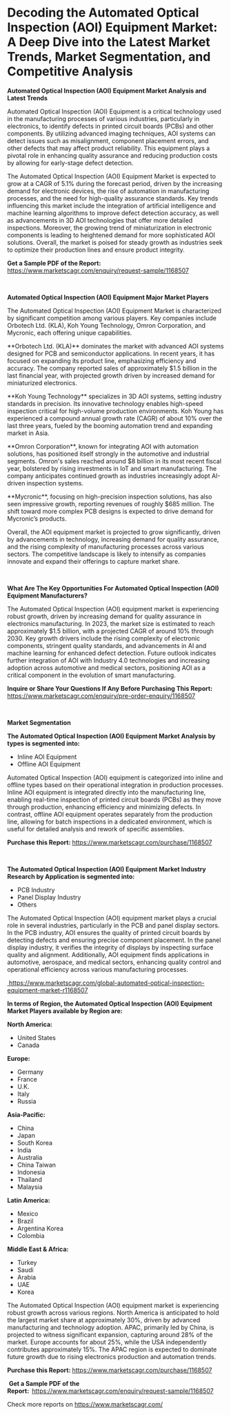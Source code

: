 <p><h1>Decoding the Automated Optical Inspection (AOI) Equipment Market: A Deep Dive into the Latest Market Trends, Market Segmentation, and Competitive Analysis</h1></p><p><strong>Automated Optical Inspection (AOI) Equipment Market Analysis and Latest Trends</strong></p>
<p><p>Automated Optical Inspection (AOI) Equipment is a critical technology used in the manufacturing processes of various industries, particularly in electronics, to identify defects in printed circuit boards (PCBs) and other components. By utilizing advanced imaging techniques, AOI systems can detect issues such as misalignment, component placement errors, and other defects that may affect product reliability. This equipment plays a pivotal role in enhancing quality assurance and reducing production costs by allowing for early-stage defect detection.</p><p>The Automated Optical Inspection (AOI) Equipment Market is expected to grow at a CAGR of 5.1% during the forecast period, driven by the increasing demand for electronic devices, the rise of automation in manufacturing processes, and the need for high-quality assurance standards. Key trends influencing this market include the integration of artificial intelligence and machine learning algorithms to improve defect detection accuracy, as well as advancements in 3D AOI technologies that offer more detailed inspections. Moreover, the growing trend of miniaturization in electronic components is leading to heightened demand for more sophisticated AOI solutions. Overall, the market is poised for steady growth as industries seek to optimize their production lines and ensure product integrity.</p></p>
<p><strong>Get a Sample PDF of the Report:&nbsp;</strong> <a href="https://www.marketscagr.com/enquiry/request-sample/1168507?utm_campaign=1126&utm_medium=2&utm_source=Github&utm_content=ia&utm_term=13022025&utm_id=automated-optical-inspection-aoi-equipment">https://www.marketscagr.com/enquiry/request-sample/1168507</a></p>
<p>&nbsp;</p>
<p><strong>Automated Optical Inspection (AOI) Equipment Major Market Players</strong></p>
<p><p>The Automated Optical Inspection (AOI) Equipment Market is characterized by significant competition among various players. Key companies include Orbotech Ltd. (KLA), Koh Young Technology, Omron Corporation, and Mycronic, each offering unique capabilities.</p><p>**Orbotech Ltd. (KLA)** dominates the market with advanced AOI systems designed for PCB and semiconductor applications. In recent years, it has focused on expanding its product line, emphasizing efficiency and accuracy. The company reported sales of approximately $1.5 billion in the last financial year, with projected growth driven by increased demand for miniaturized electronics.</p><p>**Koh Young Technology** specializes in 3D AOI systems, setting industry standards in precision. Its innovative technology enables high-speed inspection critical for high-volume production environments. Koh Young has experienced a compound annual growth rate (CAGR) of about 10% over the last three years, fueled by the booming automation trend and expanding market in Asia.</p><p>**Omron Corporation**, known for integrating AOI with automation solutions, has positioned itself strongly in the automotive and industrial segments. Omron's sales reached around $8 billion in its most recent fiscal year, bolstered by rising investments in IoT and smart manufacturing. The company anticipates continued growth as industries increasingly adopt AI-driven inspection systems.</p><p>**Mycronic**, focusing on high-precision inspection solutions, has also seen impressive growth, reporting revenues of roughly $685 million. The shift toward more complex PCB designs is expected to drive demand for Mycronic’s products.</p><p>Overall, the AOI equipment market is projected to grow significantly, driven by advancements in technology, increasing demand for quality assurance, and the rising complexity of manufacturing processes across various sectors. The competitive landscape is likely to intensify as companies innovate and expand their offerings to capture market share.</p></p>
<p>&nbsp;</p>
<p><strong>What Are The Key Opportunities For Automated Optical Inspection (AOI) Equipment Manufacturers?</strong></p>
<p><p>The Automated Optical Inspection (AOI) equipment market is experiencing robust growth, driven by increasing demand for quality assurance in electronics manufacturing. In 2023, the market size is estimated to reach approximately $1.5 billion, with a projected CAGR of around 10% through 2030. Key growth drivers include the rising complexity of electronic components, stringent quality standards, and advancements in AI and machine learning for enhanced defect detection. Future outlook indicates further integration of AOI with Industry 4.0 technologies and increasing adoption across automotive and medical sectors, positioning AOI as a critical component in the evolution of smart manufacturing.</p></p>
<p><strong>Inquire or Share Your Questions If Any Before Purchasing This Report:</strong> <a href="https://www.marketscagr.com/enquiry/pre-order-enquiry/1168507?utm_campaign=1126&utm_medium=2&utm_source=Github&utm_content=ia&utm_term=13022025&utm_id=automated-optical-inspection-aoi-equipment">https://www.marketscagr.com/enquiry/pre-order-enquiry/1168507</a></p>
<p>&nbsp;</p>
<p><strong>Market Segmentation</strong></p>
<p><strong>The Automated Optical Inspection (AOI) Equipment Market Analysis by types is segmented into:</strong></p>
<p><ul><li>Inline AOI Equipment</li><li>Offline AOI Equipment</li></ul></p>
<p><p>Automated Optical Inspection (AOI) equipment is categorized into inline and offline types based on their operational integration in production processes. Inline AOI equipment is integrated directly into the manufacturing line, enabling real-time inspection of printed circuit boards (PCBs) as they move through production, enhancing efficiency and minimizing defects. In contrast, offline AOI equipment operates separately from the production line, allowing for batch inspections in a dedicated environment, which is useful for detailed analysis and rework of specific assemblies.</p></p>
<p><strong>Purchase this Report:&nbsp;</strong><a href="https://www.marketscagr.com/purchase/1168507?utm_campaign=1126&utm_medium=2&utm_source=Github&utm_content=ia&utm_term=13022025&utm_id=automated-optical-inspection-aoi-equipment">https://www.marketscagr.com/purchase/1168507</a></p>
<p>&nbsp;</p>
<p><strong>The Automated Optical Inspection (AOI) Equipment Market Industry Research by Application is segmented into:</strong></p>
<p><ul><li>PCB Industry</li><li>Panel Display Industry</li><li>Others</li></ul></p>
<p><p>The Automated Optical Inspection (AOI) equipment market plays a crucial role in several industries, particularly in the PCB and panel display sectors. In the PCB industry, AOI ensures the quality of printed circuit boards by detecting defects and ensuring precise component placement. In the panel display industry, it verifies the integrity of displays by inspecting surface quality and alignment. Additionally, AOI equipment finds applications in automotive, aerospace, and medical sectors, enhancing quality control and operational efficiency across various manufacturing processes.</p></p>
<p><a href="https://www.marketscagr.com/global-automated-optical-inspection-equipment-market-r1168507?utm_campaign=1126&utm_medium=2&utm_source=Github&utm_content=ia&utm_term=13022025&utm_id=automated-optical-inspection-aoi-equipment">&nbsp;https://www.marketscagr.com/global-automated-optical-inspection-equipment-market-r1168507</a></p>
<p><strong>In terms of Region, the Automated Optical Inspection (AOI) Equipment Market Players available by Region are:</strong></p>
<p>
    <p> <strong> North America: </strong>
        <ul>
            <li>United States</li>
            <li>Canada</li>
        </ul>
        </p> 
    <p> <strong> Europe: </strong>
        <ul>
            <li>Germany</li>
            <li>France</li>
            <li>U.K.</li>
            <li>Italy</li>
            <li>Russia</li>
        </ul>
        </p> 
    <p> <strong> Asia-Pacific: </strong>
        <ul>
            <li>China</li>
            <li>Japan</li>
            <li>South Korea</li>
            <li>India</li>
            <li>Australia</li>
            <li>China Taiwan</li>
            <li>Indonesia</li>
            <li>Thailand</li>
            <li>Malaysia</li>
        </ul>
        </p> 
    <p> <strong> Latin America: </strong>
        <ul>
            <li>Mexico</li>
            <li>Brazil</li>
            <li>Argentina Korea</li>
            <li>Colombia</li>
        </ul>
        </p> 
    <p> <strong> Middle East & Africa: </strong>
        <ul>
            <li>Turkey</li>
            <li>Saudi</li>
            <li>Arabia</li>
            <li>UAE</li>
            <li>Korea</li>
        </ul>
    </p>
    </p>
<p><p>The Automated Optical Inspection (AOI) equipment market is experiencing robust growth across various regions. North America is anticipated to hold the largest market share at approximately 30%, driven by advanced manufacturing and technology adoption. APAC, primarily led by China, is projected to witness significant expansion, capturing around 28% of the market. Europe accounts for about 25%, while the USA independently contributes approximately 15%. The APAC region is expected to dominate future growth due to rising electronics production and automation trends.</p></p>
<p><strong>Purchase this Report: </strong><a href="https://www.marketscagr.com/purchase/1168507?utm_campaign=1126&utm_medium=2&utm_source=Github&utm_content=ia&utm_term=13022025&utm_id=automated-optical-inspection-aoi-equipment">https://www.marketscagr.com/purchase/1168507</a></p>
<p>&nbsp;<strong>Get a Sample PDF of the Report:&nbsp;&nbsp;</strong><a href="https://www.marketscagr.com/enquiry/request-sample/1168507?utm_campaign=1126&utm_medium=2&utm_source=Github&utm_content=ia&utm_term=13022025&utm_id=automated-optical-inspection-aoi-equipment">https://www.marketscagr.com/enquiry/request-sample/1168507</a></p>
<p><strong></strong></p>
<p>Check more reports on <a href="https://www.marketscagr.com/?utm_campaign=1126&utm_medium=2&utm_source=Github&utm_content=ia&utm_term=13022025&utm_id=automated-optical-inspection-aoi-equipment">https://www.marketscagr.com/</a></p>